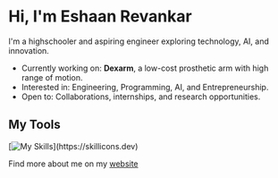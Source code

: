 # Hi, I'm Eshaan Revankar

I'm a highschooler and aspiring engineer exploring technology, AI, and innovation.

- Currently working on: **Dexarm**, a low-cost prosthetic arm with high range of motion.
- Interested in: Engineering, Programming, AI, and Entrepreneurship.
- Open to: Collaborations, internships, and research opportunities.

## My Tools

[![My Skills](https://skillicons.dev/icons?i=js,html,css,arduino,cpp,java,p5js,py,react,vite,ts,node,flask,)](https://skillicons.dev)

Find more about me on my [website](https://0825eshaan.github.io/)




